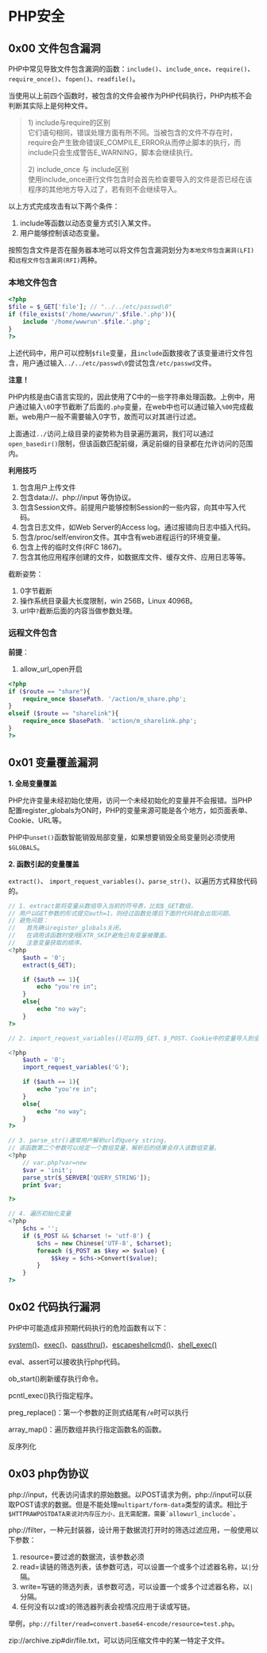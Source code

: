 # PHP安全

## 0x00 文件包含漏洞

PHP中常见导致文件包含漏洞的函数：`include()`、`include_once`_、_`require()`_、_`require_once()`、`fopen()`、`readfile()`。

当使用以上前四个函数时，被包含的文件会被作为PHP代码执行，PHP内核不会判断其实际上是何种文件。

> 1\) include与require的区别  
> 它们语句相同，错误处理方面有所不同。当被包含的文件不存在时，require会产生致命错误E\_COMPILE\_ERROR从而停止脚本的执行，而include只会生成警告E\_WARNING，脚本会继续执行。
>
> 2\) include\_once 与 include区别  
> 使用include\_once进行文件包含时会首先检查要导入的文件是否已经在该程序的其他地方导入过了，若有则不会继续导入。

以上方式完成攻击有以下两个条件：

1. include等函数以动态变量方式引入某文件。
2. 用户能够控制该动态变量。

按照包含文件是否在服务器本地可以将文件包含漏洞划分为`本地文件包含漏洞(LFI)`和`远程文件包含漏洞(RFI)`两种。

### 本地文件包含

```php
<?php
$file = $_GET['file']; // "../../etc/passwd\0"
if (file_exists('/home/wwwrun/'.$file.'.php')){
    include '/home/wwwrun'.$file.'.php';
}
?>
```

上述代码中，用户可以控制`$file`变量，且`include`函数接收了该变量进行文件包含，用户通过输入`../../etc/passwd\0`尝试包含`/etc/passwd`文件。

**注意！**

PHP内核是由C语言实现的，因此使用了C中的一些字符串处理函数。上例中，用户通过输入`\0`0字节截断了后面的`.php`变量，在web中也可以通过输入`%00`完成截断。web用户一般不需要输入0字节，故而可以对其进行过滤。

上面通过`../`访问上级目录的姿势称为目录遍历漏洞，我们可以通过`open_basedir()`限制，但该函数匹配前缀，满足前缀的目录都在允许访问的范围内。

**利用技巧**

1. 包含用户上传文件
2. 包含data://、php://input 等伪协议。
3. 包含Session文件。前提用户能够控制Session的一些内容，向其中写入代码。
4. 包含日志文件，如Web Server的Access log。通过报错向日志中插入代码。
5. 包含/proc/self/environ文件。其中含有web进程运行的环境变量。
6. 包含上传的临时文件\(RFC 1867\)。
7. 包含其他应用程序创建的文件，如数据库文件、缓存文件、应用日志等等。

截断姿势：

1. 0字节截断
2. 操作系统目录最大长度限制，win 256B，Linux 4096B。
3. url中`?`截断后面的内容当做参数处理。

### 远程文件包含

**前提**：

1. allow\_url\_open开启

```php
<?php
if ($route == "share"){
    require_once $basePath. '/action/m_share.php';
}
elseif ($route == "sharelink"){
    require_once $basePath. 'action/m_sharelink.php';
}
?>
```

## 0x01 变量覆盖漏洞

**1. 全局变量覆盖**

PHP允许变量未经初始化使用，访问一个未经初始化的变量并不会报错。当PHP配置register\_globals为ON时，PHP的变量来源可能是各个地方，如页面表单、Cookie、URL等。

PHP中`unset()`函数智能销毁局部变量，如果想要销毁全局变量则必须使用`$GLOBALS`。

**2. 函数引起的变量覆盖**

`extract()`、 `import_request_variables()`、`parse_str()`、以遍历方式释放代码的。

```php
// 1. extract能将变量从数组导入当前的符号表，比如$_GET数组，
// 用户以GET参数的形式提交auth=1，则经过函数处理后下面的代码就会出现问题。
// 避免问题：
//   首先确认register_globals关闭，
//   在调用该函数时使用EXTR_SKIP避免已有变量被覆盖。
//   注意变量获取的顺序。
<?php
    $auth = '0';
    extract($_GET);

    if ($auth == 1){
        echo "you're in";
    }
    else{
        echo "no way";
    }
?>

// 2. import_request_variables()可以将$_GET、$_POST、Cookie中的变量导入到全局。

<?php
    $auth = '0';
    import_request_variables('G');

    if ($auth == 1){
        echo "you're in";
    }
    else{
        echo "no way";
    }    
?>

// 3. parse_str()通常用户解析url的query string，
// 该函数第二个参数可以给定一个数组变量，解析后的结果会存入该数组变量。
<?php
    // var.php?var=new
    $var = 'init';
    parse_str($_SERVER['QUERY_STRING']);
    print $var;

?>

// 4. 遍历初始化变量
<?php
    $chs = '';
    if ($_POST && $charset != 'utf-8') {
        $chs = new Chinese('UTF-8', $charset);
        foreach ($_POST as $key => $value) {
            $$key = $chs->Convert($value);
        }
    }
?>
```

## 0x02 代码执行漏洞

PHP中可能造成非预期代码执行的危险函数有以下：

[system\(\)](https://www.php.net/manual/zh/function.system.php)、[exec\(\)](https://www.php.net/manual/zh/function.exec.php)、[passthru\(\)](https://www.php.net/manual/zh/function.passthru.php)、[escapeshellcmd\(\)](https://www.php.net/manual/zh/function.escapeshellcmd.php)、[shell\_exec\(\)](https://www.php.net/manual/zh/function.shell-exec.php)

eval、assert可以接收执行php代码。

ob\_start\(\)刷新缓存执行命令。

pcntl\_exec\(\)执行指定程序。

preg\_replace\(\)：第一个参数的正则式结尾有`/e`时可以执行

array\_map\(\)：遍历数组并执行指定函数名的函数。

反序列化

## 0x03 php伪协议

php://input，代表访问请求的原始数据。以POST请求为例，php://input可以获取POST请求的数据。但是不能处理`multipart/form-data`类型的请求。相比于``$HTTPRAWPOSTDATA来说对内存压力小，且无需配置。需要`allowurl_inclucde`。``

php://filter，一种元封装器，设计用于数据流打开时的筛选过滤应用，一般使用以下参数：

1. resource=要过滤的数据流，该参数必须
2. read=读链的筛选列表，该参数可选，可以设置一个或多个过滤器名称，以`|`分隔。
3. write=写链的筛选列表，该参数可选，可以设置一个或多个过滤器名称，以`|`分隔。
4. 任何没有以`2`或`3`的筛选器列表会视情况应用于读或写链。

举例，`php://filter/read=convert.base64-encode/resource=test.php`。

zip://archive.zip\#dir/file.txt，可以访问压缩文件中的某一特定子文件。

